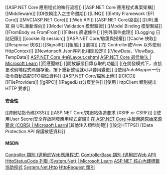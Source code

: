 
[[ASP.NET Core 應用程式的執行流程]]
[[ASP.NET Core 應用程式專案架構]]
[[Middleware]]
[[DI依賴注入之生命週期]]
[[LINQ]]
[[Entity Framework (EF) Core]]
[[MVC(ASP.NET Core)]]
[[Web API]]
[[ASP.NET Core/路由]]
[[URL重寫 與 URL重新導向]]
[[Model Validation 模型驗證]]
[[Model Binding 模型繫結]]
[[FromBody vs FromFrom]]
[[Filters 篩選條件]]
[[例外事件處理]]
[[Logging 日誌記錄]]
[[cookie 和 session]]
[[ASP.NET Core/驗證與授權]]
[[Cache 快取]]
[[Response 快取]]
[[SignalR]]
[[組態]]
[[選項]]
[[在 Controller或View 以外使用 HttpContext]]
[[Newtonsoft.Json序列化相關設定]]
[[ViewData、ViewBag、TempData]]
[ASP.NET Core 中的Layout.cshtml](https://learn.microsoft.com/zh-tw/aspnet/core/mvc/views/layout?view=aspnetcore-7.0)
[ASP.NET Core 最佳做法 | Microsoft Learn](https://learn.microsoft.com/zh-tw/aspnet/core/fundamentals/best-practices?view=aspnetcore-7.0#compress-responses)
[[回應壓縮]]
[[開放靜態目錄存取的功能]]
[[在開發模式下，直接更改前端程式碼儲存後，按下重新整理就可以套用變更]]
[[使用AutoMapper一行指令自動匹配DTO欄位資料]]
[[ASP.NET Core/檔案上傳]]
[[CICD]]
[[FileProviders]]
[[gRPC]]
[[PagedList分頁套件]]
[[使用 HttpClient 類別提出 HTTP 要求]]

#### 安全性
[[跨網站指令碼(XSS)]]
[[ASP.NET Core/跨網站偽造要求 (XSRF or CSRF)]]
[[使用User Secret安全存放開發應用程式密鑰]]
[在 ASP.NET Core 中啟用跨原始來源要求 (CORS) | Microsoft Learn](https://learn.microsoft.com/zh-tw/aspnet/core/security/cors?view=aspnetcore-8.0)[[其他注入類型防範]]
[[設定HTTPS]]
[[Data Protection API 保護敏感資料]]
#### MSDN
[Controller 類別 (適用於Web應用程式)](https://learn.microsoft.com/zh-tw/dotnet/api/microsoft.aspnetcore.mvc.controller?view=aspnetcore-8.0#methods)
[ControllerBase 類別  (適用於Web API)](https://learn.microsoft.com/zh-tw/dotnet/api/microsoft.aspnetcore.mvc.controllerbase?view=aspnetcore-8.0#methods)
[HttpStatusCode 列舉 (System.Net) | Microsoft Learn](https://learn.microsoft.com/zh-tw/dotnet/api/system.net.httpstatuscode?view=net-5.0)
[ASP.NET 核心內建標籤協助程式](https://learn.microsoft.com/zh-tw/aspnet/core/mvc/views/tag-helpers/built-in/?view=aspnetcore-9.0)
[System.Net.Http](https://learn.microsoft.com/zh-tw/dotnet/api/system.net.http?view=net-8.0)
[HttpRequest 類別](https://learn.microsoft.com/zh-tw/dotnet/api/microsoft.aspnetcore.http.httprequest?view=aspnetcore-8.0)